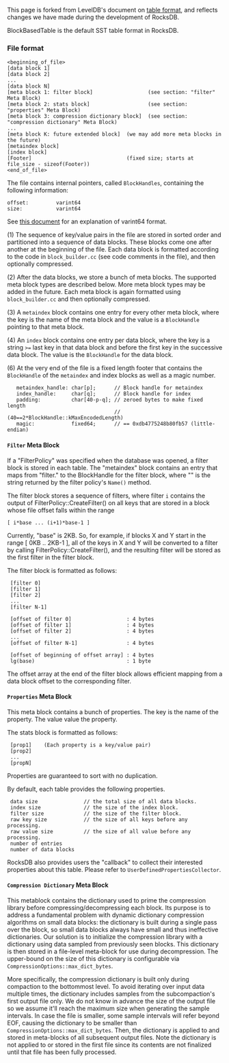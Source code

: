 This page is forked from LevelDB's document on [table format](http://leveldb.googlecode.com/svn/trunk/doc/table_format.txt), and reflects changes we have made during the development of RocksDB.

BlockBasedTable is the default SST table format in RocksDB.

### File format

    <beginning_of_file>
    [data block 1]
    [data block 2]
    ...
    [data block N]
    [meta block 1: filter block]                  (see section: "filter" Meta Block)
    [meta block 2: stats block]                   (see section: "properties" Meta Block)
    [meta block 3: compression dictionary block]  (see section: "compression dictionary" Meta Block)
    ...
    [meta block K: future extended block]  (we may add more meta blocks in the future)
    [metaindex block]
    [index block]
    [Footer]                               (fixed size; starts at file_size - sizeof(Footer))
    <end_of_file>

The file contains internal pointers, called `BlockHandles`, containing the following information:

    offset:         varint64
    size:           varint64

See [this document](https://developers.google.com/protocol-buffers/docs/encoding#varints) for an explanation of varint64 format.

(1) The sequence of key/value pairs in the file are stored in sorted order and partitioned into a sequence of data blocks. These blocks come one after another at the beginning of the file. Each data block is formatted according to the code in `block_builder.cc` (see code comments in the file), and then optionally compressed.

(2) After the data blocks, we store a bunch of meta blocks. The supported meta block types are described below. More meta block types may be added in the future. Each meta block is again formatted using `block_builder.cc` and then optionally compressed.

(3) A `metaindex` block contains one entry for every other meta block, where the key is the name of the meta block and the value is a `BlockHandle` pointing to that meta block.

(4) An `index` block contains one entry per data block, where the key is a string `>=` last key in that data block and before the first key in the successive data block. The value is the `BlockHandle` for the data block.

(6) At the very end of the file is a fixed length footer that contains the `BlockHandle` of the `metaindex` and index blocks as well as a magic number.

       metaindex_handle: char[p];      // Block handle for metaindex
       index_handle:     char[q];      // Block handle for index
       padding:          char[40-p-q]; // zeroed bytes to make fixed length
                                       // (40==2*BlockHandle::kMaxEncodedLength)
       magic:            fixed64;      // == 0xdb4775248b80fb57 (little-endian)

#### `Filter` Meta Block

If a "FilterPolicy" was specified when the database was opened, a filter block is stored in each table. The "metaindex" block contains an entry that maps from "filter.<N>" to the BlockHandle for the filter block, where "<N>" is the string returned by the filter policy's `Name()` method.

The filter block stores a sequence of filters, where filter `i` contains the output of FilterPolicy::CreateFilter() on all keys that are stored in a block whose file offset falls within the range

    [ i*base ... (i+1)*base-1 ]

Currently, "base" is 2KB. So, for example, if blocks X and Y start in the range [ 0KB .. 2KB-1 ], all of the keys in X and Y will be converted to a filter by calling FilterPolicy::CreateFilter(), and the resulting filter will be stored as the first filter in the filter block.

The filter block is formatted as follows:

     [filter 0]
     [filter 1]
     [filter 2]
     ...
     [filter N-1]

     [offset of filter 0]                  : 4 bytes
     [offset of filter 1]                  : 4 bytes
     [offset of filter 2]                  : 4 bytes
     ...
     [offset of filter N-1]                : 4 bytes

     [offset of beginning of offset array] : 4 bytes
     lg(base)                              : 1 byte

The offset array at the end of the filter block allows efficient mapping from a data block offset to the corresponding filter.

#### `Properties` Meta Block

This meta block contains a bunch of properties. The key is the name of the property. The value value the property.

The stats block is formatted as follows:
    
     [prop1]    (Each property is a key/value pair)
     [prop2]
     ...
     [propN]
   
Properties are guaranteed to sort with no duplication.

By default, each table provides the following properties.

     data size               // the total size of all data blocks. 
     index size              // the size of the index block.
     filter size             // the size of the filter block.
     raw key size            // the size of all keys before any processing.
     raw value size          // the size of all value before any processing.
     number of entries
     number of data blocks

RocksDB also provides users the "callback" to collect their interested properties about this table. Please refer to `UserDefinedPropertiesCollector`.

#### `Compression Dictionary` Meta Block

This metablock contains the dictionary used to prime the compression library before compressing/decompressing each block. Its purpose is to address a fundamental problem with dynamic dictionary compression algorithms on small data blocks: the dictionary is built during a single pass over the block, so small data blocks always have small and thus ineffective dictionaries. Our solution is to initialize the compression library with a dictionary using data sampled from previously seen blocks. This dictionary is then stored in a file-level meta-block for use during decompression. The upper-bound on the size of this dictionary is configurable via `CompressionOptions::max_dict_bytes`.

More specifically, the compression dictionary is built only during compaction to the bottommost level. To avoid iterating over input data multiple times, the dictionary includes samples from the subcompaction's first output file only. We do not know in advance the size of the output file so we assume it'll reach the maximum size when generating the sample intervals. In case the file is smaller, some sample intervals will refer beyond EOF, causing the dictionary to be smaller than `CompressionOptions::max_dict_bytes`. Then, the dictionary is applied to and stored in meta-blocks of all subsequent output files. Note the dictionary is not applied to or stored in the first file since its contents are not finalized until that file has been fully processed.